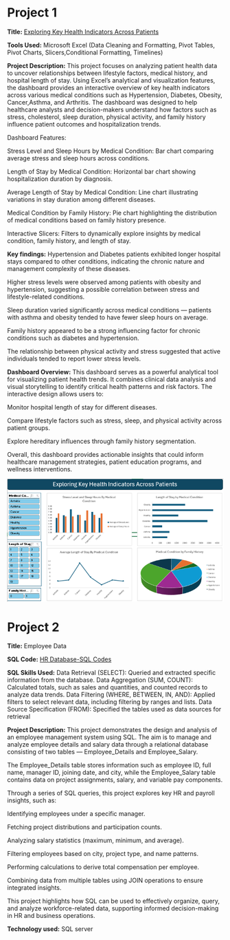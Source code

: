 # Project 1

**Title:** [Exploring Key Health Indicators Across Patients](https://github.com/ZubeiruBukari/ZubeiruBukari.github.io/blob/main/Health%20Insight.xlsx)

**Tools Used:** Microsoft Excel (Data Cleaning and Formatting, Pivot Tables, Pivot Charts, Slicers,Conditional Formatting, Timelines)

**Project Description:** This project focuses on analyzing patient health data to uncover relationships between lifestyle factors, medical history, and hospital length of stay. Using Excel’s analytical and visualization features, the dashboard provides an interactive overview of key health indicators across various medical conditions such as Hypertension, Diabetes, Obesity, Cancer,Asthma, and Arthritis. The dashboard was designed to help healthcare analysts and decision-makers understand how factors such as stress, cholesterol, sleep duration, physical activity, and family history influence patient outcomes and hospitalization trends.

Dashboard Features:

Stress Level and Sleep Hours by Medical Condition: Bar chart comparing average stress and sleep hours across conditions.

Length of Stay by Medical Condition: Horizontal bar chart showing hospitalization duration by diagnosis.

Average Length of Stay by Medical Condition: Line chart illustrating variations in stay duration among different diseases.

Medical Condition by Family History: Pie chart highlighting the distribution of medical conditions based on family history presence.

Interactive Slicers: Filters to dynamically explore insights by medical condition, family history, and length of stay.

**Key findings:** Hypertension and Diabetes patients exhibited longer hospital stays compared to other conditions, indicating the chronic nature and management complexity of these diseases.

Higher stress levels were observed among patients with obesity and hypertension, suggesting a possible correlation between stress and lifestyle-related conditions.

Sleep duration varied significantly across medical conditions — patients with asthma and obesity tended to have fewer sleep hours on average.

Family history appeared to be a strong influencing factor for chronic conditions such as diabetes and hypertension.

The relationship between physical activity and stress suggested that active individuals tended to report lower stress levels.

**Dashboard Overview:** This dashboard serves as a powerful analytical tool for visualizing patient health trends. It combines clinical data analysis and visual storytelling to identify critical health patterns and risk factors. The interactive design allows users to:

Monitor hospital length of stay for different diseases.

Compare lifestyle factors such as stress, sleep, and physical activity across patient groups.

Explore hereditary influences through family history segmentation.

Overall, this dashboard provides actionable insights that could inform healthcare management strategies, patient education programs, and wellness interventions.

![HealthInsights](HealthInsights.PNG)

# Project 2

**Title:** Employee Data

**SQL Code:** [HR Database-SQL Codes](https://github.com/ZubeiruBukari/ZubeiruBukari.github.io/blob/main/Employee.SQL)

**SQL Skills Used:** Data Retrieval (SELECT): Queried and extracted specific information from the database.
Data Aggregation (SUM, COUNT): Calculated totals, such as sales and quantities, and counted records to analyze data trends.
Data Filtering (WHERE, BETWEEN, IN, AND): Applied filters to select relevant data, including filtering by ranges and lists.
Data Source Specification (FROM): Specified the tables used as data sources for retrieval

**Project Description:** This project demonstrates the design and analysis of an employee management system using SQL. The aim is to manage and analyze employee details and salary data through a relational database consisting of two tables — Employee_Details and Employee_Salary.

The Employee_Details table stores information such as employee ID, full name, manager ID, joining date, and city, while the Employee_Salary table contains data on project assignments, salary, and variable pay components.

Through a series of SQL queries, this project explores key HR and payroll insights, such as:

Identifying employees under a specific manager.

Fetching project distributions and participation counts.

Analyzing salary statistics (maximum, minimum, and average).

Filtering employees based on city, project type, and name patterns.

Performing calculations to derive total compensation per employee.

Combining data from multiple tables using JOIN operations to ensure integrated insights.

This project highlights how SQL can be used to effectively organize, query, and analyze workforce-related data, supporting informed decision-making in HR and business operations.

**Technology used:** SQL server
